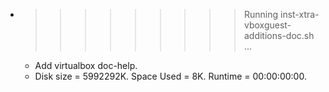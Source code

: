* >>>>>>>>> Running inst-xtra-vboxguest-additions-doc.sh ...
  * Add virtualbox doc-help.
  * Disk size = 5992292K. Space Used = 8K. Runtime = 00:00:00:00.
